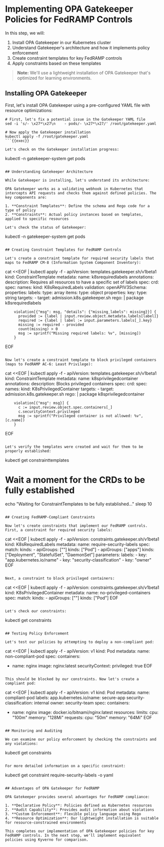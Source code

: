 # Implementing OPA Gatekeeper Policies for FedRAMP Controls

In this step, we will:
1. Install OPA Gatekeeper in our Kubernetes cluster
2. Understand Gatekeeper's architecture and how it implements policy enforcement
3. Create constraint templates for key FedRAMP controls
4. Apply constraints based on these templates

> **Note:** We'll use a lightweight installation of OPA Gatekeeper that's optimized for learning environments.

## Installing OPA Gatekeeper

First, let's install OPA Gatekeeper using a pre-configured YAML file with resource optimizations:

```
# First, let's fix a potential issue in the Gatekeeper YAML file
sed -i 's/- \x27*\x27\n    - pods/- \x27*\x27/' /root/gatekeeper.yaml

# Now apply the Gatekeeper installation
kubectl apply -f /root/gatekeeper.yaml
```{{exec}}

Let's check on the Gatekeeper installation progress:

```
kubectl -n gatekeeper-system get pods
```{{exec}}

## Understanding Gatekeeper Architecture

While Gatekeeper is installing, let's understand its architecture:

OPA Gatekeeper works as a validating webhook in Kubernetes that intercepts API requests and checks them against defined policies. The key components are:

1. **Constraint Templates**: Define the schema and Rego code for a type of policy
2. **Constraints**: Actual policy instances based on templates, applied to specific resources

Let's check the status of Gatekeeper:

```
kubectl -n gatekeeper-system get pods
```{{exec}}

## Creating Constraint Templates for FedRAMP Controls

Let's create a constraint template for required security labels that maps to FedRAMP CM-8 (Information System Component Inventory):

```
cat <<EOF | kubectl apply -f -
apiVersion: templates.gatekeeper.sh/v1beta1
kind: ConstraintTemplate
metadata:
  name: k8srequiredlabels
  annotations:
    description: Requires all resources to have a specific set of labels
spec:
  crd:
    spec:
      names:
        kind: K8sRequiredLabels
      validation:
        openAPIV3Schema:
          properties:
            labels:
              type: array
              items:
                type: object
                properties:
                  key:
                    type: string
  targets:
    - target: admission.k8s.gatekeeper.sh
      rego: |
        package k8srequiredlabels

        violation[{"msg": msg, "details": {"missing_labels": missing}}] {
          provided := {label | input.review.object.metadata.labels[label]}
          required := {label | label := input.parameters.labels[_].key}
          missing := required - provided
          count(missing) > 0
          msg := sprintf("Missing required labels: %v", [missing])
        }
EOF
```{{exec}}

Now let's create a constraint template to block privileged containers (maps to FedRAMP AC-6: Least Privilege):

```
cat <<EOF | kubectl apply -f -
apiVersion: templates.gatekeeper.sh/v1beta1
kind: ConstraintTemplate
metadata:
  name: k8sprivilegedcontainer
  annotations:
    description: Blocks privileged containers
spec:
  crd:
    spec:
      names:
        kind: K8sPrivilegedContainer
  targets:
    - target: admission.k8s.gatekeeper.sh
      rego: |
        package k8sprivilegedcontainer

        violation[{"msg": msg}] {
          c := input.review.object.spec.containers[_]
          c.securityContext.privileged
          msg := sprintf("Privileged container is not allowed: %v", [c.name])
        }
EOF
```{{exec}}

Let's verify the templates were created and wait for them to be properly established:

```
kubectl get constrainttemplates
# Wait a moment for the CRDs to be fully established
echo "Waiting for ConstraintTemplates to be fully established..."
sleep 10
```{{exec}}

## Creating FedRAMP-Compliant Constraints

Now let's create constraints that implement our FedRAMP controls. First, a constraint for required security labels:

```
cat <<EOF | kubectl apply -f -
apiVersion: constraints.gatekeeper.sh/v1beta1
kind: K8sRequiredLabels
metadata:
  name: require-security-labels
spec:
  match:
    kinds:
      - apiGroups: [""]
        kinds: ["Pod"]
      - apiGroups: ["apps"]
        kinds: ["Deployment", "StatefulSet", "DaemonSet"]
  parameters:
    labels:
      - key: "app.kubernetes.io/name"
      - key: "security-classification" 
      - key: "owner"
EOF
```{{exec}}

Next, a constraint to block privileged containers:

```
cat <<EOF | kubectl apply -f -
apiVersion: constraints.gatekeeper.sh/v1beta1
kind: K8sPrivilegedContainer
metadata:
  name: no-privileged-containers
spec:
  match:
    kinds:
      - apiGroups: [""]
        kinds: ["Pod"]
EOF
```{{exec}}

Let's check our constraints:

```
kubectl get constraints
```{{exec}}

## Testing Policy Enforcement

Let's test our policies by attempting to deploy a non-compliant pod:

```
cat <<EOF | kubectl apply -f -
apiVersion: v1
kind: Pod
metadata:
  name: non-compliant-pod
spec:
  containers:
  - name: nginx
    image: nginx:latest
    securityContext:
      privileged: true
EOF
```{{exec}}

This should be blocked by our constraints. Now let's create a compliant pod:

```
cat <<EOF | kubectl apply -f -
apiVersion: v1
kind: Pod
metadata:
  name: compliant-pod
  labels:
    app.kubernetes.io/name: secure-app
    security-classification: internal
    owner: security-team
spec:
  containers:
  - name: nginx
    image: docker.io/bitnami/nginx:latest
    resources:
      limits:
        cpu: "100m"
        memory: "128Mi"
      requests:
        cpu: "50m"
        memory: "64Mi"
EOF
```{{exec}}

## Monitoring and Auditing

We can examine our policy enforcement by checking the constraints and any violations:

```
kubectl get constraints
```{{exec}}

For more detailed information on a specific constraint:

```
kubectl get constraint require-security-labels -o yaml
```{{exec}}

## Advantages of OPA Gatekeeper for FedRAMP

OPA Gatekeeper provides several advantages for FedRAMP compliance:

1. **Declarative Policy**: Policies defined as Kubernetes resources
2. **Audit Capability**: Provides audit information about violations
3. **Custom Enforcement**: Flexible policy language using Rego
4. **Resource Optimization**: Our lightweight installation is suitable for resource-constrained environments

This completes our implementation of OPA Gatekeeper policies for key FedRAMP controls. In the next step, we'll implement equivalent policies using Kyverno for comparison.